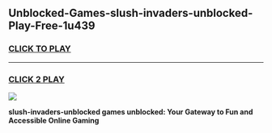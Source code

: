 
## Unblocked-Games-slush-invaders-unblocked-Play-Free-1u439
<h3>
<a href="https://premium76.site?title=slush-invaders-unblocked&ref=18A1">CLICK TO PLAY</a></h3>
<hr>

<h3>
<a href="https://premium76.site?title=slush-invaders-unblocked&ref=18A1">CLICK 2 PLAY</a>
  
</h3>

<a href="https://premium76.site?title=slush-invaders-unblocked&ref=18A1"><img src="https://clearcache.store/games.png"></a>


**slush-invaders-unblocked games unblocked: Your Gateway to Fun and Accessible Online Gaming**
